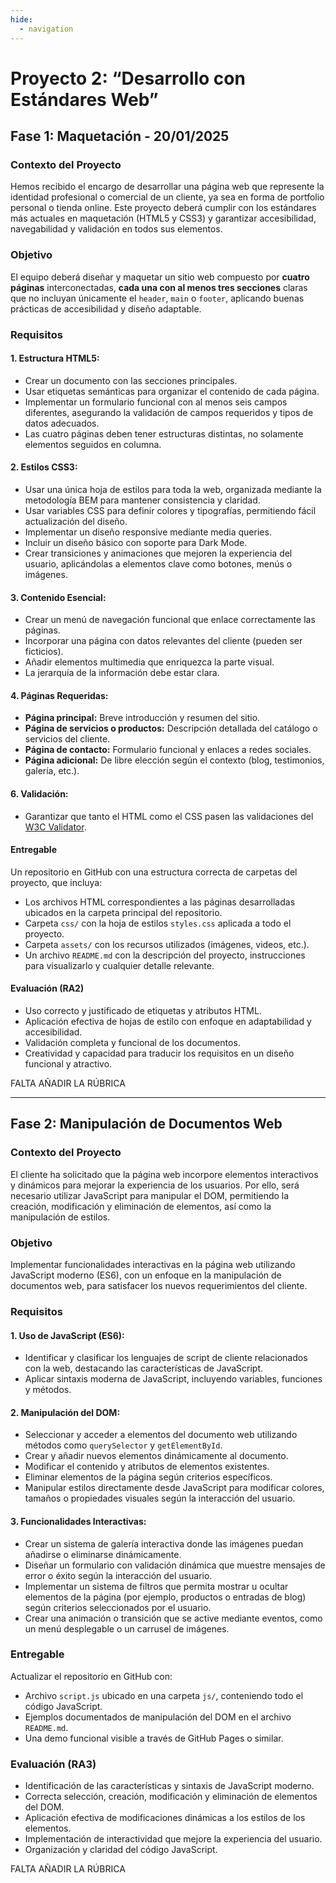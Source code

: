 ```yaml
---
hide:
  - navigation
---
```


# **Proyecto 2: “Desarrollo con Estándares Web”**

## Fase 1: Maquetación - 20/01/2025 

### Contexto del Proyecto
Hemos recibido el encargo de desarrollar una página web que represente la identidad profesional o comercial de un cliente, ya sea en forma de portfolio personal o tienda online. Este proyecto deberá cumplir con los estándares más actuales en maquetación (HTML5 y CSS3) y garantizar accesibilidad, navegabilidad y validación en todos sus elementos.

### Objetivo
El equipo deberá diseñar y maquetar un sitio web compuesto por **cuatro páginas** interconectadas, **cada una con al menos tres secciones** claras que no incluyan únicamente el `header`, `main` o `footer`, aplicando buenas prácticas de accesibilidad y diseño adaptable.

### Requisitos

#### **1. Estructura HTML5:**
- Crear un documento con las secciones principales.
- Usar etiquetas semánticas para organizar el contenido de cada página.
- Implementar un formulario funcional con al menos seis campos diferentes, asegurando la validación de campos requeridos y tipos de datos adecuados.
- Las cuatro páginas deben tener estructuras distintas, no solamente elementos seguidos en columna.

#### **2. Estilos CSS3:**
- Usar una única hoja de estilos para toda la web, organizada mediante la metodología BEM para mantener consistencia y claridad.
- Usar variables CSS para definir colores y tipografías, permitiendo fácil actualización del diseño.
- Implementar un diseño responsive mediante media queries.
- Incluir un diseño básico con soporte para Dark Mode.
- Crear transiciones y animaciones que mejoren la experiencia del usuario, aplicándolas a elementos clave como botones, menús o imágenes.

#### **3. Contenido Esencial:**
- Crear un menú de navegación funcional que enlace correctamente las páginas.
- Incorporar una página con datos relevantes del cliente (pueden ser ficticios).
- Añadir elementos multimedia que enriquezca la parte visual.
- La jerarquía de la información debe estar clara.

#### **4. Páginas Requeridas:**
- **Página principal:** Breve introducción y resumen del sitio.
- **Página de servicios o productos:** Descripción detallada del catálogo o servicios del cliente.
- **Página de contacto:** Formulario funcional y enlaces a redes sociales.
- **Página adicional:** De libre elección según el contexto (blog, testimonios, galería, etc.).

#### **6. Validación:**
- Garantizar que tanto el HTML como el CSS pasen las validaciones del [W3C Validator](https://validator.w3.org/).

#### Entregable
Un repositorio en GitHub con una estructura correcta de carpetas del proyecto, que incluya:
- Los archivos HTML correspondientes a las páginas desarrolladas ubicados en la carpeta principal del repositorio.
- Carpeta `css/` con la hoja de estilos `styles.css` aplicada a todo el proyecto.
- Carpeta `assets/` con los recursos utilizados (imágenes, videos, etc.).
- Un archivo `README.md` con la descripción del proyecto, instrucciones para visualizarlo y cualquier detalle relevante.

#### Evaluación (RA2)
- Uso correcto y justificado de etiquetas y atributos HTML.
- Aplicación efectiva de hojas de estilo con enfoque en adaptabilidad y accesibilidad.
- Validación completa y funcional de los documentos.
- Creatividad y capacidad para traducir los requisitos en un diseño funcional y atractivo.

FALTA AÑADIR LA RÚBRICA

---

## Fase 2: Manipulación de Documentos Web

### Contexto del Proyecto
El cliente ha solicitado que la página web incorpore elementos interactivos y dinámicos para mejorar la experiencia de los usuarios. Por ello, será necesario utilizar JavaScript para manipular el DOM, permitiendo la creación, modificación y eliminación de elementos, así como la manipulación de estilos.

### Objetivo
Implementar funcionalidades interactivas en la página web utilizando JavaScript moderno (ES6), con un enfoque en la manipulación de documentos web, para satisfacer los nuevos requerimientos del cliente.

### Requisitos
#### **1. Uso de JavaScript (ES6):**
- Identificar y clasificar los lenguajes de script de cliente relacionados con la web, destacando las características de JavaScript.
- Aplicar sintaxis moderna de JavaScript, incluyendo variables, funciones y métodos.

#### **2. Manipulación del DOM:**
- Seleccionar y acceder a elementos del documento web utilizando métodos como `querySelector` y `getElementById`.
- Crear y añadir nuevos elementos dinámicamente al documento.
- Modificar el contenido y atributos de elementos existentes.
- Eliminar elementos de la página según criterios específicos.
- Manipular estilos directamente desde JavaScript para modificar colores, tamaños o propiedades visuales según la interacción del usuario.

#### **3. Funcionalidades Interactivas:**
- Crear un sistema de galería interactiva donde las imágenes puedan añadirse o eliminarse dinámicamente.
- Diseñar un formulario con validación dinámica que muestre mensajes de error o éxito según la interacción del usuario.
- Implementar un sistema de filtros que permita mostrar u ocultar elementos de la página (por ejemplo, productos o entradas de blog) según criterios seleccionados por el usuario.
- Crear una animación o transición que se active mediante eventos, como un menú desplegable o un carrusel de imágenes.

### Entregable
Actualizar el repositorio en GitHub con:

- Archivo `script.js` ubicado en una carpeta `js/`, conteniendo todo el código JavaScript.
- Ejemplos documentados de manipulación del DOM en el archivo `README.md`.
- Una demo funcional visible a través de GitHub Pages o similar.

### Evaluación (RA3)
- Identificación de las características y sintaxis de JavaScript moderno.
- Correcta selección, creación, modificación y eliminación de elementos del DOM.
- Aplicación efectiva de modificaciones dinámicas a los estilos de los elementos.
- Implementación de interactividad que mejore la experiencia del usuario.
- Organización y claridad del código JavaScript.

FALTA AÑADIR LA RÚBRICA



